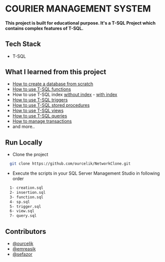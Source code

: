 
# COURIER MANAGEMENT SYSTEM

#### This project is built for educational purpose. It's a T-SQL Project which contains complex features of T-SQL.

## Tech Stack

- T-SQL

## What I learned from this project

- [How to create a database from scratch](creation.sql)
- [How to use T-SQL functions](function.sql)
- How to use T-SQL index [without index](index_ekran_görüntüsü_1.png) - [with index](index_ekran_görüntüsü_2.png)
- [How to use T-SQL triggers](trigger.sql)
- [How to use T-SQL stored procedures](sp.sql)
- [How to use T-SQL views](view.sql)
- [How to use T-SQL queries](query.sql)
- [How to manage transactions](sp.sql)
- and more..

## Run Locally

- Clone the project

```bash
  git clone https://github.com/ourcelik/NetworkClone.git
```

- Execute the scripts in your SQL Server Management Studio in following order

```bash
  1- creation.sql
  2- insertion.sql
  3- function.sql
  4- sp.sql
  5- trigger.sql
  6- view.sql
  7- query.sql
```

## Contributors

- [@ourcelik](https://github.com/ourcelik)
- [@emreasik](https://github.com/emreasik)
- [@sefazor](https://github.com/sefazorr)
